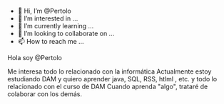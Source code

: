 - 👋 Hi, I’m @Pertolo
- 👀 I’m interested in ...
- 🌱 I’m currently learning ...
- 💞️ I’m looking to collaborate on ...
- 📫 How to reach me ...

<!---
Pertolo/Pertolo is a ✨ special ✨ repository because its `README.md` (this file) appears on your GitHub profile.
You can click the Preview link to take a look at your changes.
--->Hola soy @Pertolo
Me interesa  todo lo relacionado con la informática
Actualmente estoy estudiando DAM y quiero aprender java, SQL, RSS, htlml , etc. y todo lo relacionado con el curso de DAM
Cuando aprenda "algo", trataré de colaborar con los demás.
